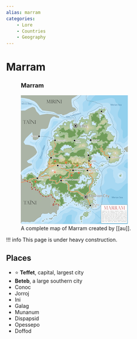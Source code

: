 ```yaml
---
alias: marram
categories:
    - Lore
    - Countries
    - Geography
---
```

# Marram

<figure class="infobox right">
  <h3>Marram</h3>
  <a href="/assets/images/marram-map-full.png">
    <img src="/assets/images/marram-map-tiny.png" />
  </a>
  <figcaption>
    A complete map of Marram created by [[au]].
  </figcaption>
</figure>

!!! info
    This page is under heavy construction.

## Places

- ⭐️ **Teffet**, capital, largest city
- **Beteb**, a large southern city
- Conoc
- Jorroj
- Ini
- Galag
- Munanum
- Dispapsid
- Opessepo
- Doffod
